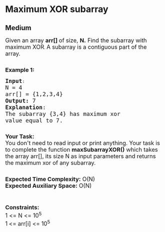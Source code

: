# Maximum XOR subarray
## Medium 
<div class="problem-statement">
                <p></p><p><span style="font-size:18px">Given an array <strong>arr[]&nbsp;</strong>of size,&nbsp;<strong>N.</strong>&nbsp;Find the subarray with maximum XOR</span>. <span style="font-size:18px">A subarray is a contiguous part of the array.</span></p>

<p><br>
<span style="font-size:18px"><strong>Example 1:</strong></span></p>

<pre style="position: relative;"><span style="font-size:18px"><strong>Input</strong></span>:
<span style="font-size:18px">N = 4
arr[] = {1,2,3,4}
<strong>Output:</strong>&nbsp;7
<strong>Explanation</strong>: 
The subarray {3,4} has maximum xor 
value equal to 7.</span>

<div class="open_grepper_editor" title="Edit &amp; Save To Grepper"></div></pre>

<p><span style="font-size:18px"><strong>Your Task:&nbsp;&nbsp;</strong><br>
You don't need to read input or print anything. Your task is to complete the function <strong>maxSubarrayXOR()</strong>&nbsp;which takes the array arr[], its size N<strong> </strong>as input parameters&nbsp;and returns the maximum xor of any subarray.</span><br>
&nbsp;</p>

<p><span style="font-size:18px"><strong>Expected Time Complexity:</strong> O(N)<br>
<strong>Expected Auxiliary Space:</strong> O(N)</span><br>
<br>
&nbsp;</p>

<p><span style="font-size:18px"><strong>Constraints:</strong><br>
1 &lt;= N &lt;= 10<sup>5</sup></span><br>
<span style="font-size:18px">1<sup> </sup>&lt;= arr[i] &lt;= 10<sup>5</sup></span></p>
 <p></p>
            </div>